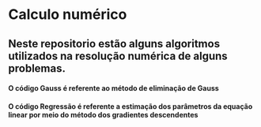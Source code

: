 # Calculo numérico
## Neste repositorio estão alguns algoritmos utilizados na resolução numérica de alguns problemas. 
#### O código Gauss é referente ao método de eliminação de Gauss
#### O código Regressão é referente a estimação dos parâmetros da equação linear por meio do método dos gradientes descendentes
